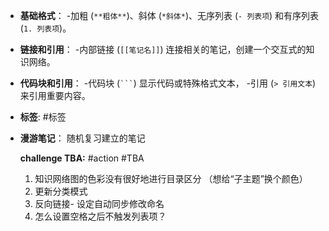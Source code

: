 - **基础格式**：
    -加粗 (`**粗体**`)、斜体 (`*斜体*`)、无序列表 (`- 列表项`) 和有序列表 (`1. 列表项`)。
- **链接和引用**：
	-内部链接 (`[[笔记名]]`) 连接相关的笔记，创建一个交互式的知识网络。
- **代码块和引用**：
	-代码块 (` ``` `) 显示代码或特殊格式文本，
	-引用 (`> 引用文本`) 来引用重要内容。
- **标签**: #标签  
- **漫游笔记**： 随机复习建立的笔记


    **challenge TBA:** #action #TBA
    1. 知识网络图的色彩没有很好地进行目录区分 （想给“子主题”换个颜色）
    2. 更新分类模式
    3. 反向链接- 设定自动同步修改命名
    4. 怎么设置空格之后不触发列表项？